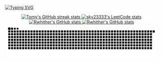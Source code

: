 [![Typing SVG](https://readme-typing-svg.demolab.com?font=Fira+Code&pause=1000&color=0864D1&center=true&width=435&lines=Hello+world!+I+am+Rwhither)](https://git.io/typing-svg)

<p align="center">
    <a href="https://github-streak-stats.Rwhither.tech?user=sky-max-hub&hide_border=true&ring=0864D1&fire=0864D1&currStreakNum=1580FF&sideNums=0864D1&currStreakLabel=1580FF&sideLabels=0864D1">
        <picture>
            <source
              srcset="https://github-streak-stats.tomy.tech?user=sky-max-hub&hide_border=true&ring=0864D1&fire=0864D1&currStreakNum=1580FF&sideNums=0864D1&currStreakLabel=1580FF&sideLabels=0864D1"
              media="(prefers-color-scheme: light), (prefers-color-scheme: no-preference)"
            />
            <source 
              srcset="https://github-streak-stats.tomy.tech?user=sky-max-hub&hide_border=true&theme=dracula"
              media="(prefers-color-scheme: dark)"
            />
            <img src="https://github-streak-stats.tomy.tech?user=sky-max-hub&hide_border=true&ring=0864D1&fire=0864D1&currStreakNum=1580FF&sideNums=0864D1&currStreakLabel=1580FF&sideLabels=0864D1" height=140  alt="Tomy's GitHub streak stats" />
        </picture>
    </a>
    <a href="https://leetcode.com/sky23333">
        <picture>
            <source
              srcset="https://leetcard.jacoblin.cool/sky23333?theme=light&border=0&site=cn"
              media="(prefers-color-scheme: light), (prefers-color-scheme: no-preference)"
            />
            <source 
              srcset="https://leetcard.jacoblin.cool/sky23333?theme=dark&border=0&site=cn"
              media="(prefers-color-scheme: dark)"
            />
            <img src="https://leetcard.jacoblin.cool/sky23333?theme=light&border=0&site=cn" height=140  alt="sky23333's LeetCode stats" />
        </picture>
    </a>
    <a href="https://github.com/search?q=author%3Asky-max-hub+-owner%3Asky-max-hub+is%3Amerged&type=pullrequests">
        <picture>
            <source
              srcset="https://github-readme-stats.vercel.app/api/top-langs?username=sky-max-hub&title_color=0864D1&icon_color=1580FF&hide_border=true&rank_icon=percentile&show_icons=true"
              media="(prefers-color-scheme: light), (prefers-color-scheme: no-preference)"
            />
            <source 
              srcset="https://github-readme-stats.vercel.app/api/top-langs?username=sky-max-hub&hide_border=true&theme=dracula&rank_icon=percentile&show_icons=true"
              media="(prefers-color-scheme: dark)"
            />
            <img src="https://github-readme-stats.vercel.app/api/top-langs?username=sky-max-hub&title_color=0864D1&icon_color=1580FF&hide_border=true&rank_icon=percentile&show_icons=true" height=140  alt="Rwhither's GitHub stats" />
        </picture>
    </a>
    <a href="https://github-readme-activity-graph.vercel.app/graph?username=sky-max-hub&hide_border=true&bg_color=ffffff&color=1580FF&title_color=0864D1&line=0864D1&point=1580FF">
        <picture>
            <source
              srcset="https://github-readme-activity-graph.vercel.app/graph?username=sky-max-hub&hide_border=true&bg_color=ffffff&color=1580FF&title_color=0864D1&line=0864D1&point=1580FF"
              media="(prefers-color-scheme: light), (prefers-color-scheme: no-preference)"
            />
            <source 
              srcset="https://github-readme-activity-graph.vercel.app/graph?username=sky-max-hub&hide_border=true&bg_color=282a36&color=f8f8f2&title_color=0864D1&line=0864D1&point=79dafa"
              media="(prefers-color-scheme: dark)"
            />
            <img src="https://github-readme-activity-graph.vercel.app/graph?username=sky-max-hub&hide_border=true&bg_color=ffffff&color=1580FF&title_color=0864D1&line=0864D1&point=1580FF" height=280  alt="Rwhither's GitHub stats" />
        </picture>
    </a>
    <a href="https://github.com/sky-max-hub/sky-max-hub">
        <picture>
            <source media="(prefers-color-scheme: dark)" srcset="https://raw.githubusercontent.com/sky-max-hub/sky-max-hub/output/github-contribution-grid-snake-dark.svg">
            <source media="(prefers-color-scheme: light)" srcset="https://raw.githubusercontent.com/sky-max-hub/sky-max-hub/output/github-contribution-grid-snake.svg">
            <img alt="github contribution grid snake animation" src="https://raw.githubusercontent.com/sky-max-hub/sky-max-hub/output/github-contribution-grid-snake.svg">
        </picture>
    </a>
</p>